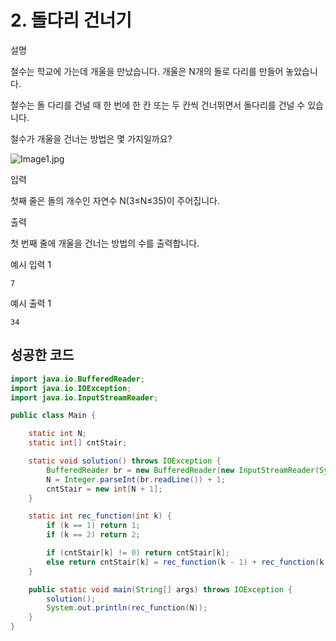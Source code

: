# 2. 돌다리 건너기

설명

철수는 학교에 가는데 개울을 만났습니다. 개울은 N개의 돌로 다리를 만들어 놓았습니다.

철수는 돌 다리를 건널 때 한 번에 한 칸 또는 두 칸씩 건너뛰면서 돌다리를 건널 수 있습니다.

철수가 개울을 건너는 방법은 몇 가지일까요?

![Image1.jpg](https://cote.inflearn.com/public/upload/d7efa0719e.jpg)



입력

첫째 줄은 돌의 개수인 자연수 N(3≤N≤35)이 주어집니다.



출력

첫 번째 줄에 개울을 건너는 방법의 수를 출력합니다.



예시 입력 1 

```
7
```

예시 출력 1

```
34
```



## 성공한 코드

~~~java
import java.io.BufferedReader;
import java.io.IOException;
import java.io.InputStreamReader;

public class Main {

    static int N;
    static int[] cntStair;

    static void solution() throws IOException {
        BufferedReader br = new BufferedReader(new InputStreamReader(System.in));
        N = Integer.parseInt(br.readLine()) + 1;
        cntStair = new int[N + 1];
    }

    static int rec_function(int k) {
        if (k == 1) return 1;
        if (k == 2) return 2;

        if (cntStair[k] != 0) return cntStair[k];
        else return cntStair[k] = rec_function(k - 1) + rec_function(k - 2);
    }

    public static void main(String[] args) throws IOException {
        solution();
        System.out.println(rec_function(N));
    }
}
~~~

